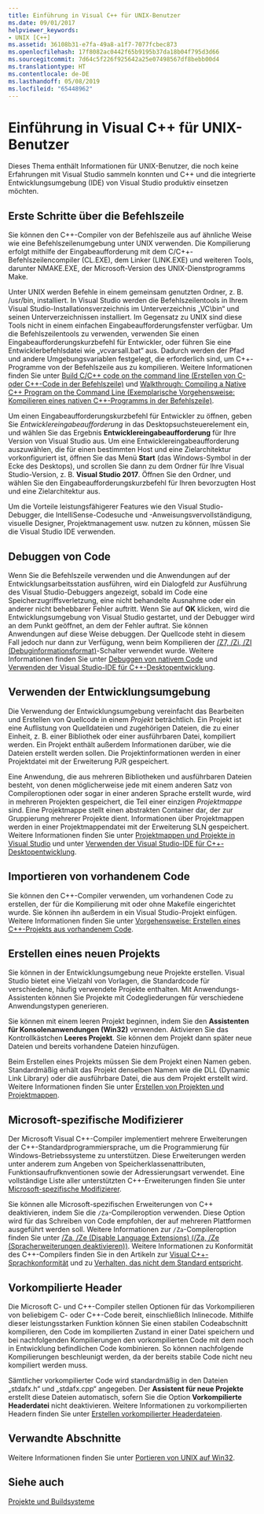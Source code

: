 ```yaml
---
title: Einführung in Visual C++ für UNIX-Benutzer
ms.date: 09/01/2017
helpviewer_keywords:
- UNIX [C++]
ms.assetid: 36108b31-e7fa-49a8-a1f7-7077fcbec873
ms.openlocfilehash: 17f8082ac0442f65b9195b37da18b04f795d3d66
ms.sourcegitcommit: 7d64c5f226f925642a25e07498567df8bebb00d4
ms.translationtype: HT
ms.contentlocale: de-DE
ms.lasthandoff: 05/08/2019
ms.locfileid: "65448962"
---
```

# <a name="introduction-to-visual-c-for-unix-users"></a>Einführung in Visual C++ für UNIX-Benutzer

Dieses Thema enthält Informationen für UNIX-Benutzer, die noch keine Erfahrungen mit Visual Studio sammeln konnten und C++ und die integrierte Entwicklungsumgebung (IDE) von Visual Studio produktiv einsetzen möchten.

## <a name="getting-started-on-the-command-line"></a>Erste Schritte über die Befehlszeile

Sie können den C++-Compiler von der Befehlszeile aus auf ähnliche Weise wie eine Befehlszeilenumgebung unter UNIX verwenden. Die Kompilierung erfolgt mithilfe der Eingabeaufforderung mit dem C/C++-Befehlszeilencompiler (CL.EXE), dem Linker (LINK.EXE) und weiteren Tools, darunter NMAKE.EXE, der Microsoft-Version des UNIX-Dienstprogramms Make.

Unter UNIX werden Befehle in einem gemeinsam genutzten Ordner, z. B. /usr/bin, installiert. In Visual Studio werden die Befehlszeilentools in Ihrem Visual Studio-Installationsverzeichnis im Unterverzeichnis „VC\bin“ und seinen Unterverzeichnissen installiert. Im Gegensatz zu UNIX sind diese Tools nicht in einem einfachen Eingabeaufforderungsfenster verfügbar. Um die Befehlszeilentools zu verwenden, verwenden Sie einen Eingabeaufforderungskurzbefehl für Entwickler, oder führen Sie eine Entwicklerbefehlsdatei wie „vcvarsall.bat“ aus. Dadurch werden der Pfad und andere Umgebungsvariablen festgelegt, die erforderlich sind, um C++-Programme von der Befehlszeile aus zu kompilieren. Weitere Informationen finden Sie unter [Build C/C++ code on the command line (Erstellen von C- oder C++-Code in der Befehlszeile)](../build/building-on-the-command-line.md) und [Walkthrough: Compiling a Native C++ Program on the Command Line (Exemplarische Vorgehensweise: Kompilieren eines nativen C++-Programms in der Befehlszeile)](../build/walkthrough-compiling-a-native-cpp-program-on-the-command-line.md).

Um einen Eingabeaufforderungskurzbefehl für Entwickler zu öffnen, geben Sie *Entwicklereingabeaufforderung* in das Desktopsuchsteuerelement ein, und wählen Sie das Ergebnis **Entwicklereingabeaufforderung** für Ihre Version von Visual Studio aus. Um eine Entwicklereingabeaufforderung auszuwählen, die für einen bestimmten Host und eine Zielarchitektur vorkonfiguriert ist, öffnen Sie das Menü **Start** (das Windows-Symbol in der Ecke des Desktops), und scrollen Sie dann zu dem Ordner für Ihre Visual Studio-Version, z. B. **Visual Studio 2017**. Öffnen Sie den Ordner, und wählen Sie den Eingabeaufforderungskurzbefehl für Ihren bevorzugten Host und eine Zielarchitektur aus.

Um die Vorteile leistungsfähigerer Features wie den Visual Studio-Debugger, die IntelliSense-Codesuche und -Anweisungsvervollständigung, visuelle Designer, Projektmanagement usw. nutzen zu können, müssen Sie die Visual Studio IDE verwenden.

## <a name="debugging-your-code"></a>Debuggen von Code

Wenn Sie die Befehlszeile verwenden und die Anwendungen auf der Entwicklungsarbeitsstation ausführen, wird ein Dialogfeld zur Ausführung des Visual Studio-Debuggers angezeigt, sobald im Code eine Speicherzugriffsverletzung, eine nicht behandelte Ausnahme oder ein anderer nicht behebbarer Fehler auftritt. Wenn Sie auf **OK** klicken, wird die Entwicklungsumgebung von Visual Studio gestartet, und der Debugger wird an dem Punkt geöffnet, an dem der Fehler auftrat. Sie können Anwendungen auf diese Weise debuggen. Der Quellcode steht in diesem Fall jedoch nur dann zur Verfügung, wenn beim Kompilieren der [/Z7, /Zi, /ZI (Debuginformationsformat)](../build/reference/z7-zi-zi-debug-information-format.md)-Schalter verwendet wurde. Weitere Informationen finden Sie unter [Debuggen von nativem Code](/visualstudio/debugger/debugging-native-code) und [Verwenden der Visual Studio-IDE für C++-Desktopentwicklung](../ide/using-the-visual-studio-ide-for-cpp-desktop-development.md).

## <a name="using-the-development-environment"></a>Verwenden der Entwicklungsumgebung

Die Verwendung der Entwicklungsumgebung vereinfacht das Bearbeiten und Erstellen von Quellcode in einem *Projekt* beträchtlich. Ein Projekt ist eine Auflistung von Quelldateien und zugehörigen Dateien, die zu einer Einheit, z. B. einer Bibliothek oder einer ausführbaren Datei, kompiliert werden. Ein Projekt enthält außerdem Informationen darüber, wie die Dateien erstellt werden sollen. Die Projektinformationen werden in einer Projektdatei mit der Erweiterung PJR gespeichert.

Eine Anwendung, die aus mehreren Bibliotheken und ausführbaren Dateien besteht, von denen möglicherweise jede mit einem anderen Satz von Compileroptionen oder sogar in einer anderen Sprache erstellt wurde, wird in mehreren Projekten gespeichert, die Teil einer einzigen *Projektmappe* sind. Eine Projektmappe stellt einen abstrakten Container dar, der zur Gruppierung mehrerer Projekte dient. Informationen über Projektmappen werden in einer Projektmappendatei mit der Erweiterung SLN gespeichert. Weitere Informationen finden Sie unter [Projektmappen und Projekte in Visual Studio](/visualstudio/ide/solutions-and-projects-in-visual-studio) und unter [Verwenden der Visual Studio-IDE für C++-Desktopentwicklung](../ide/using-the-visual-studio-ide-for-cpp-desktop-development.md).

## <a name="importing-your-existing-code"></a>Importieren von vorhandenem Code

Sie können den C++-Compiler verwenden, um vorhandenen Code zu erstellen, der für die Kompilierung mit oder ohne Makefile eingerichtet wurde. Sie können ihn außerdem in ein Visual Studio-Projekt einfügen. Weitere Informationen finden Sie unter [Vorgehensweise: Erstellen eines C++-Projekts aus vorhandenem Code](../build/how-to-create-a-cpp-project-from-existing-code.md).

## <a name="creating-a-new-project"></a>Erstellen eines neuen Projekts

Sie können in der Entwicklungsumgebung neue Projekte erstellen. Visual Studio bietet eine Vielzahl von Vorlagen, die Standardcode für verschiedene, häufig verwendete Projekte enthalten. Mit Anwendungs-Assistenten können Sie Projekte mit Codegliederungen für verschiedene Anwendungstypen generieren.

Sie können mit einem leeren Projekt beginnen, indem Sie den **Assistenten für Konsolenanwendungen (Win32)** verwenden. Aktivieren Sie das Kontrollkästchen **Leeres Projekt**. Sie können dem Projekt dann später neue Dateien und bereits vorhandene Dateien hinzufügen.

Beim Erstellen eines Projekts müssen Sie dem Projekt einen Namen geben. Standardmäßig erhält das Projekt denselben Namen wie die DLL (Dynamic Link Library) oder die ausführbare Datei, die aus dem Projekt erstellt wird. Weitere Informationen finden Sie unter [Erstellen von Projekten und Projektmappen](/visualstudio/ide/creating-solutions-and-projects).

## <a name="microsoft-specific-modifiers"></a>Microsoft-spezifische Modifizierer

Der Microsoft Visual C++-Compiler implementiert mehrere Erweiterungen der C++-Standardprogrammiersprache, um die Programmierung für Windows-Betriebssysteme zu unterstützen. Diese Erweiterungen werden unter anderem zum Angeben von Speicherklassenattributen, Funktionsaufrufknventionen sowie der Adressierungsart verwendet. Eine vollständige Liste aller unterstützten C++-Erweiterungen finden Sie unter [Microsoft-spezifische Modifizierer](../cpp/microsoft-specific-modifiers.md).

Sie können alle Microsoft-spezifischen Erweiterungen von C++ deaktivieren, indem Sie die `/Za`-Compileroption verwenden. Diese Option wird für das Schreiben von Code empfohlen, der auf mehreren Plattformen ausgeführt werden soll. Weitere Informationen zur `/Za`-Compileroption finden Sie unter [/Za, /Ze (Disable Language Extensions) (/Za, /Ze (Spracherweiterungen deaktivieren))](../build/reference/za-ze-disable-language-extensions.md). Weitere Informationen zu Konformität des C++-Compilers finden Sie in den Artikeln zur [Visual C++-Sprachkonformität](../overview/visual-cpp-language-conformance.md) und zu [Verhalten, das nicht dem Standard entspricht](../cpp/nonstandard-behavior.md).

## <a name="precompiled-headers"></a>Vorkompilierte Header

Die Microsoft C- und C++-Compiler stellen Optionen für das Vorkompilieren von beliebigem C- oder C++-Code bereit, einschließlich Inlinecode. Mithilfe dieser leistungsstarken Funktion können Sie einen stabilen Codeabschnitt kompilieren, den Code im kompilierten Zustand in einer Datei speichern und bei nachfolgenden Kompilierungen den vorkompilierten Code mit dem noch in Entwicklung befindlichen Code kombinieren. So können nachfolgende Kompilierungen beschleunigt werden, da der bereits stabile Code nicht neu kompiliert werden muss.

Sämtlicher vorkompilierter Code wird standardmäßig in den Dateien „stdafx.h“ und „stdafx.cpp“ angegeben. Der **Assistent für neue Projekte** erstellt diese Dateien automatisch, sofern Sie die Option **Vorkompilierte Headerdatei** nicht deaktivieren. Weitere Informationen zu vorkompilierten Headern finden Sie unter [Erstellen vorkompilierter Headerdateien](../build/creating-precompiled-header-files.md).

## <a name="related-sections"></a>Verwandte Abschnitte

Weitere Informationen finden Sie unter [Portieren von UNIX auf Win32](../porting/porting-from-unix-to-win32.md).

## <a name="see-also"></a>Siehe auch

[Projekte und Buildsysteme](../build/projects-and-build-systems-cpp.md)
